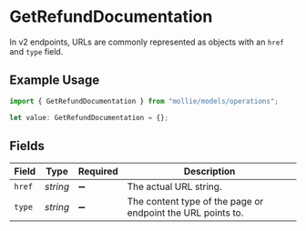 # GetRefundDocumentation

In v2 endpoints, URLs are commonly represented as objects with an `href` and `type` field.

## Example Usage

```typescript
import { GetRefundDocumentation } from "mollie/models/operations";

let value: GetRefundDocumentation = {};
```

## Fields

| Field                                                       | Type                                                        | Required                                                    | Description                                                 |
| ----------------------------------------------------------- | ----------------------------------------------------------- | ----------------------------------------------------------- | ----------------------------------------------------------- |
| `href`                                                      | *string*                                                    | :heavy_minus_sign:                                          | The actual URL string.                                      |
| `type`                                                      | *string*                                                    | :heavy_minus_sign:                                          | The content type of the page or endpoint the URL points to. |